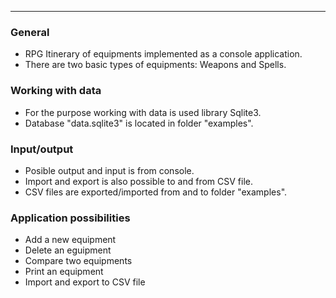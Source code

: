-------------------------------------------------------------------------------
### General
- RPG Itinerary of equipments implemented as a console application.
- There are two basic types of equipments: Weapons and Spells.

### Working with data
- For the purpose working with data is used library Sqlite3.
- Database "data.sqlite3" is located in folder "examples".

### Input/output
- Posible output and input is from console.
- Import and export is also possible to and from CSV file.
- CSV files are exported/imported from and to folder "examples".

### Application possibilities
- Add a new equipment
- Delete an eguipment
- Compare two equipments
- Print an equipment
- Import and export to CSV file


 
